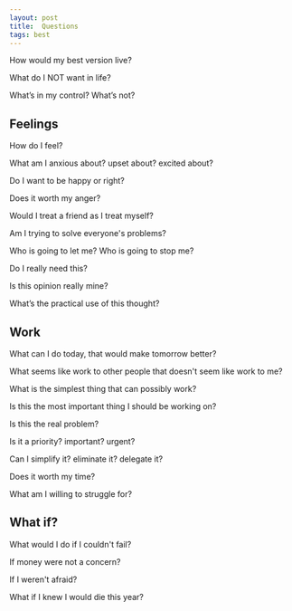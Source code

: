 ```yaml
---
layout: post
title:  Questions  
tags: best 
---
```


How would my best version live? 

What do I NOT want in life?

What’s in my control? What’s not?

## Feelings

How do I feel?

What am I anxious about? upset about? excited about?

Do I want to be happy or right?

Does it worth my anger?

Would I treat a friend as I treat myself?


Am I trying to solve everyone's problems?

Who is going to let me? Who is going to stop me?


Do I really need this? 

Is this opinion really mine?

What’s the practical use of this thought?




## Work 

What can I do today, that would make tomorrow better?

What seems like work to other people that doesn't seem like work to me?

What is the simplest thing that can possibly work?

Is this the most important thing I should be working on?

Is this the real problem?

Is it a priority? important? urgent?

Can I simplify it? eliminate it? delegate it?

Does it worth my time?

What am I willing to struggle for?


## What if? 

What would I do if I couldn't fail? 

If money were not a concern?

If I weren't afraid?

What if I knew I would die this year? 


